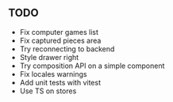 ## TODO

- Fix computer games list
- Fix captured pieces area
- Try reconnecting to backend
- Style drawer right
- Try composition API on a simple component
- Fix locales warnings
- Add unit tests with vitest
- Use TS on stores
